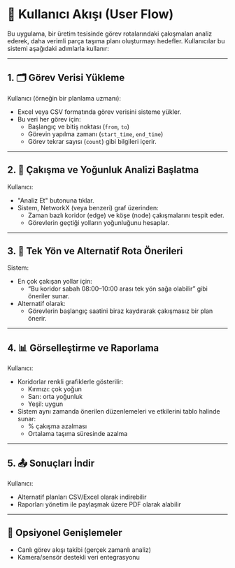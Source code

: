 # 👣 Kullanıcı Akışı (User Flow)

Bu uygulama, bir üretim tesisinde görev rotalarındaki çakışmaları analiz ederek, daha verimli parça taşıma planı oluşturmayı hedefler. Kullanıcılar bu sistemi aşağıdaki adımlarla kullanır:

---

## 1. 🗂 Görev Verisi Yükleme
Kullanıcı (örneğin bir planlama uzmanı):

- Excel veya CSV formatında görev verisini sisteme yükler.
- Bu veri her görev için:
  - Başlangıç ve bitiş noktası (`from`, `to`)
  - Görevin yapılma zamanı (`start_time`, `end_time`)
  - Görev tekrar sayısı (`count`)
  gibi bilgileri içerir.

---

## 2. 🧠 Çakışma ve Yoğunluk Analizi Başlatma
Kullanıcı:

- "Analiz Et" butonuna tıklar.
- Sistem, NetworkX (veya benzeri) graf üzerinden:
  - Zaman bazlı koridor (edge) ve köşe (node) çakışmalarını tespit eder.
  - Görevlerin geçtiği yolların yoğunluğunu hesaplar.

---

## 3. 🧭 Tek Yön ve Alternatif Rota Önerileri
Sistem:

- En çok çakışan yollar için:
  - “Bu koridor sabah 08:00–10:00 arası tek yön sağa olabilir” gibi öneriler sunar.
- Alternatif olarak:
  - Görevlerin başlangıç saatini biraz kaydırarak çakışmasız bir plan önerir.

---

## 4. 📊 Görselleştirme ve Raporlama
Kullanıcı:

- Koridorlar renkli grafiklerle gösterilir:
  - Kırmızı: çok yoğun
  - Sarı: orta yoğunluk
  - Yeşil: uygun
- Sistem aynı zamanda önerilen düzenlemeleri ve etkilerini tablo halinde sunar:
  - % çakışma azalması
  - Ortalama taşıma süresinde azalma

---

## 5. 📤 Sonuçları İndir
Kullanıcı:

- Alternatif planları CSV/Excel olarak indirebilir
- Raporları yönetim ile paylaşmak üzere PDF olarak alabilir

---

## 🚦 Opsiyonel Genişlemeler
- Canlı görev akışı takibi (gerçek zamanlı analiz)
- Kamera/sensör destekli veri entegrasyonu
